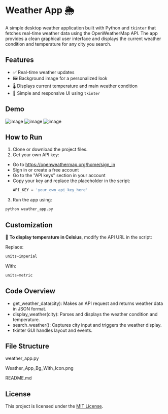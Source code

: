 # Weather App 🌦️

A simple desktop weather application built with Python and `tkinter` that fetches real-time weather data using the OpenWeatherMap API. The app provides a clean graphical user interface and displays the current weather condition and temperature for any city you search.

## Features

- ✅ Real-time weather updates
- 🖼️ Background image for a personalized look
- 🌡️ Displays current temperature and main weather condition
- 🎯 Simple and responsive UI using `tkinter`

## Demo
![image](https://github.com/user-attachments/assets/e1339c1b-f19b-4925-bdbb-e02e7dfac6a7)
![image](https://github.com/user-attachments/assets/67da9af5-33e6-4955-8d19-d9a875a240ea)
![image](https://github.com/user-attachments/assets/6adf74a1-14eb-48d7-b317-d76515b6b640)

## How to Run
1. Clone or download the project files.
2. Get your own API key:
- Go to https://openweathermap.org/home/sign_in
- Sign in or create a free account
- Go to the "API keys" section in your account
- Copy your key and replace the placeholder in the script:
     ```python
     API_KEY = 'your_own_api_key_here'
     ```
3. Run the app using:
```bash
python weather_app.py
```

## Customization

🔁 **To display temperature in Celsius**, modify the API URL in the script:

Replace:
```python
units=imperial
```
With:
```python
units=metric
```

## Code Overview
- get_weather_data(city): Makes an API request and returns weather data in JSON format.
- display_weather(city): Parses and displays the weather condition and temperature.
- search_weather(): Captures city input and triggers the weather display.
- tkinter GUI handles layout and events.

## File Structure
weather_app.py

Weather_App_Bg_With_Icon.png

README.md

## License

This project is licensed under the [MIT License](LICENSE).
